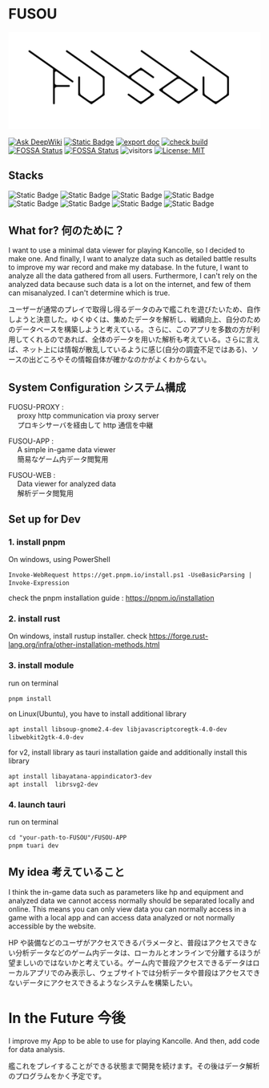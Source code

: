 # FUSOU

![FUSOU](docs/title.png)

[![Ask DeepWiki](https://deepwiki.com/badge.svg)](https://deepwiki.com/tsukasa-u/FUSOU)
[![Static Badge](https://img.shields.io/badge/docs.rs-tsukasa--u%2FFUSOU-blue?logo=docsdotrs)](https://tsukasa-u.github.io/FUSOU/app/index.html)
[![export doc](https://github.com/tsukasa-u/FUSOU/actions/workflows/export_doc.yml/badge.svg?branch=dev)](https://github.com/tsukasa-u/FUSOU/actions/workflows/export_doc.yml)
[![check build](https://github.com/tsukasa-u/FUSOU/actions/workflows/check_build.yml/badge.svg?branch=dev)](https://github.com/tsukasa-u/FUSOU/actions/workflows/check_build.yml)
[![FOSSA Status](https://app.fossa.com/api/projects/custom%2B52222%2Fgithub.com%2Ftsukasa-u%2FFUSOU.svg?type=shield&issueType=license)](https://app.fossa.com/projects/custom%2B52222%2Fgithub.com%2Ftsukasa-u%2FFUSOU?ref=badge_shield&issueType=license)
[![FOSSA Status](https://app.fossa.com/api/projects/custom%2B52222%2Fgithub.com%2Ftsukasa-u%2FFUSOU.svg?type=shield&issueType=security)](https://app.fossa.com/projects/custom%2B52222%2Fgithub.com%2Ftsukasa-u%2FFUSOU?ref=badge_shield&issueType=security)
![visitors](https://visitor-badge.laobi.icu/badge?page_id=tsukasa-u.fusou.readme)
[![License: MIT](https://img.shields.io/badge/License-MIT-yellow.svg)](https://opensource.org/licenses/MIT)

## Stacks

<p style="display: inline">
  <img alt="Static Badge" src="https://img.shields.io/badge/rust-000000?style=for-the-badge&logo=rust&logoColor=FFFFFF&color=000000">
  <img alt="Static Badge" src="https://img.shields.io/badge/Typescript-000000?style=for-the-badge&logo=typescript&logoColor=FFFFFF&color=3178C6">
  <img alt="Static Badge" src="https://img.shields.io/badge/Go-000000?style=for-the-badge&logo=go&logoColor=FFFFFF&color=00ADD8">
  <img alt="Static Badge" src="https://img.shields.io/badge/tauri-000000?style=for-the-badge&logo=tauri&logoColor=FFFFFF&color=24C8D8">
  <img alt="Static Badge" src="https://img.shields.io/badge/pnpm-000000?style=for-the-badge&logo=pnpm&logoColor=FFFFFF&color=F69220">
  <img alt="Static Badge" src="https://img.shields.io/badge/cargo-000000?style=for-the-badge&logo=rust&logoColor=FFFFFF&color=000000">
  <img alt="Static Badge" src="https://img.shields.io/badge/tailwind css-000000?style=for-the-badge&logo=tailwindcss&logoColor=FFFFFF&color=06B6D4">
  <img alt="Static Badge" src="https://img.shields.io/badge/Solid-000000?style=for-the-badge&logo=solid&logoColor=FFFFFF&color=2C4F7C">
</p>

## What for? 何のために？

I want to use a minimal data viewer for playing Kancolle, so I decided to make one.
And finally, I want to analyze data such as detailed battle results to improve my war record and make my database. In the future, I want to analyze all the data gathered from all users.
Furthermore, I can't rely on the analyzed data because such data is a lot on the internet, and few of them can misanalyzed. I can't determine which is true.

ユーザーが通常のプレイで取得し得るデータのみで艦これを遊びたいため、自作しようと決意した。ゆくゆくは、集めたデータを解析し、戦績向上、自分のためのデータベースを構築しようと考えている。さらに、このアプリを多数の方が利用してくれるのであれば、全体のデータを用いた解析も考えている。さらに言えば、ネット上には情報が散乱しているように感じ(自分の調査不足ではある)、ソースの出どころやその情報自体が確かなのかがよくわからない。

## System Configuration システム構成

FUOSU-PROXY : <br>
&emsp; proxy http communication via proxy server<br>
&emsp; プロキシサーバを経由して http 通信を中継

FUSOU-APP : <br>
&emsp; A simple in-game data viewer<br>
&emsp; 簡易なゲーム内データ閲覧用

FUSOU-WEB : <br>
&emsp; Data viewer for analyzed data<br>
&emsp; 解析データ閲覧用

## Set up for Dev

### 1. install pnpm

On windows, using PowerShell

```
Invoke-WebRequest https://get.pnpm.io/install.ps1 -UseBasicParsing | Invoke-Expression
```

check the pnpm installation guide :
https://pnpm.io/installation

### 2. install rust

On windows, install rustup installer.
check https://forge.rust-lang.org/infra/other-installation-methods.html

### 3. install module

run on terminal

```
pnpm install
```

on Linux(Ubuntu), you have to install additional library

```
apt install libsoup-gnome2.4-dev libjavascriptcoregtk-4.0-dev libwebkit2gtk-4.0-dev
```

for v2, install library as tauri installation gaide and additionally install this library

```
apt install libayatana-appindicator3-dev
apt install  librsvg2-dev
```

### 4. launch tauri

run on terminal

```
cd "your-path-to-FUSOU"/FUSOU-APP
pnpm tuari dev
```

## My idea 考えていること

I think the in-game data such as parameters like hp and equipment and analyzed data we cannot access normally should be separated locally and online. This means you can only view data you can normally access in a game with a local app and can access data analyzed or not normally accessible by the website.

HP や装備などのユーザがアクセスできるパラメータと、普段はアクセスできない分析データなどのゲーム内データは、ローカルとオンラインで分離するほうが望ましいのではないかと考えている。ゲーム内で普段アクセスできるデータはローカルアプリでのみ表示し、ウェブサイトでは分析データや普段はアクセスできないデータにアクセスできるようなシステムを構築したい。

# In the Future 今後

I improve my App to be able to use for playing Kancolle. And then, add code for data analysis.

艦これをプレイすることができる状態まで開発を続けます。その後はデータ解析のプログラムをかく予定です。
